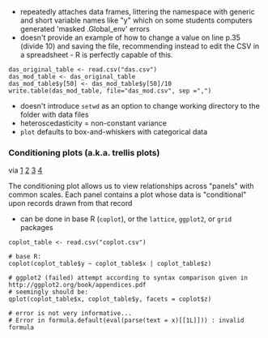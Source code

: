 * repeatedly attaches data frames, littering the namespace with generic and short variable names like "y" which on some students computers generated 'masked .Global_env' errors
* doesn't provide an example of how to change a value on line p.35 (divide 10) and saving the file, recommending instead to edit the CSV in a spreadsheet - R is perfectly capable of this.

```
das_original_table <- read.csv("das.csv")
das_mod_table <- das_original_table
das_mod_table$y[50] <- das_mod_table$y[50]/10
write.table(das_mod_table, file="das_mod.csv", sep =",")
```

* doesn't introduce `setwd` as an option to change working directory to the folder with data files
* heteroscedasticity = non-constant variance
* `plot` defaults to box-and-whiskers with categorical data

### Conditioning plots (a.k.a. trellis plots)

via [1](https://rollingyours.wordpress.com/2014/02/17/conditioning-and-grouping-with-lattice-graphics/) [2](https://stat.ethz.ch/R-manual/R-devel/library/graphics/html/coplot.html) [3](http://astrostatistics.psu.edu/su07/R/html/graphics/html/coplot.html) [4](http://www.itl.nist.gov/div898/handbook/eda/section3/condplot.htm)

The conditioning plot allows us to view relationships across "panels" with common scales. Each panel contains a plot whose data is "conditional" upon records drawn from that record

* can be done in base R (`coplot`), or the `lattice`, `ggplot2`, or `grid` packages
 
```
coplot_table <- read.csv("coplot.csv")

# base R:
coplot(coplot_table$y ~ coplot_table$x | coplot_table$z)

# ggplot2 (failed) attempt according to syntax comparison given in http://ggplot2.org/book/appendices.pdf
# seemingly should be:
qplot(coplot_table$x, coplot_table$y, facets = coplot$z)

# error is not very informative...
# Error in formula.default(eval(parse(text = x)[[1L]])) : invalid formula
```

  
